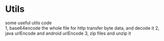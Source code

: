 Utils
=====

some useful utils code</br>
1, base64encode the whole file for http transfer byte data, and decode it
2, java urlEncode and android urlEncode
3, zip files and unzip it
